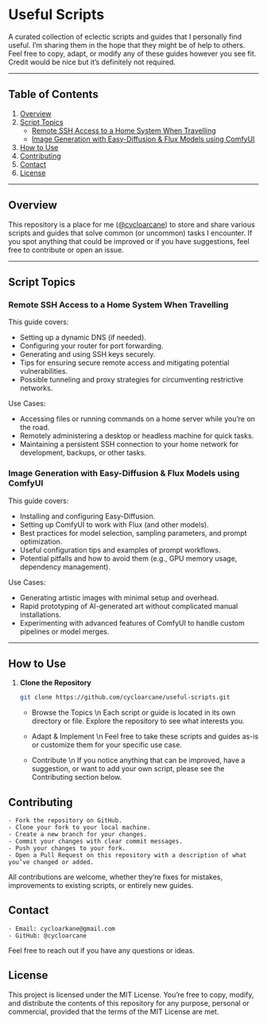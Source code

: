 # Useful Scripts

A curated collection of eclectic scripts and guides that I personally find useful. I’m sharing them in the hope that they might be of help to others. Feel free to copy, adapt, or modify any of these guides however you see fit. Credit would be nice but it’s definitely not required.

---

## Table of Contents

1. [Overview](#overview)
2. [Script Topics](#script-topics)
   - [Remote SSH Access to a Home System When Travelling](#remote-ssh-access-to-a-home-system-when-travelling)
   - [Image Generation with Easy-Diffusion & Flux Models using ComfyUI](#image-generation-with-easy-diffusion--flux-models-using-comfyui)
3. [How to Use](#how-to-use)
4. [Contributing](#contributing)
5. [Contact](#contact)
6. [License](#license)

---

## Overview

This repository is a place for me ([@cycloarcane](https://github.com/cycloarcane)) to store and share various scripts and guides that solve common (or uncommon) tasks I encounter. If you spot anything that could be improved or if you have suggestions, feel free to contribute or open an issue.

---

## Script Topics

### Remote SSH Access to a Home System When Travelling

This guide covers:

- Setting up a dynamic DNS (if needed).
- Configuring your router for port forwarding.
- Generating and using SSH keys securely.
- Tips for ensuring secure remote access and mitigating potential vulnerabilities.
- Possible tunneling and proxy strategies for circumventing restrictive networks.

Use Cases:

- Accessing files or running commands on a home server while you’re on the road.
- Remotely administering a desktop or headless machine for quick tasks.
- Maintaining a persistent SSH connection to your home network for development, backups, or other tasks.

### Image Generation with Easy-Diffusion & Flux Models using ComfyUI

This guide covers:

- Installing and configuring Easy-Diffusion.
- Setting up ComfyUI to work with Flux (and other models).
- Best practices for model selection, sampling parameters, and prompt optimization.
- Useful configuration tips and examples of prompt workflows.
- Potential pitfalls and how to avoid them (e.g., GPU memory usage, dependency management).

Use Cases:

- Generating artistic images with minimal setup and overhead.
- Rapid prototyping of AI-generated art without complicated manual installations.
- Experimenting with advanced features of ComfyUI to handle custom pipelines or model merges.

---

## How to Use

1. **Clone the Repository**  
   ```bash
   git clone https://github.com/cycloarcane/useful-scripts.git
   ```

    - Browse the Topics \n
    Each script or guide is located in its own directory or file. Explore the repository to see what interests you.

    - Adapt & Implement \n
    Feel free to take these scripts and guides as-is or customize them for your specific use case.

    - Contribute \n
    If you notice anything that can be improved, have a suggestion, or want to add your own script, please see the Contributing section below.

## Contributing

    - Fork the repository on GitHub.
    - Clone your fork to your local machine.
    - Create a new branch for your changes.
    - Commit your changes with clear commit messages.
    - Push your changes to your fork.
    - Open a Pull Request on this repository with a description of what you’ve changed or added.

All contributions are welcome, whether they’re fixes for mistakes, improvements to existing scripts, or entirely new guides.

## Contact

    - Email: cycloarkane@gmail.com
    - GitHub: @cycloarcane

Feel free to reach out if you have any questions or ideas.

## License

This project is licensed under the MIT License. You’re free to copy, modify, and distribute the contents of this repository for any purpose, personal or commercial, provided that the terms of the MIT License are met.